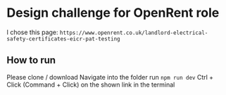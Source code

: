 # Design challenge for OpenRent role
I chose this page: ``` https://www.openrent.co.uk/landlord-electrical-safety-certificates-eicr-pat-testing ```

## How to run
Please clone / download
Navigate into the folder
run ``` npm run dev ```
Ctrl + Click (Command + Click) on the shown link in the terminal
